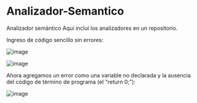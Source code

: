 # Analizador-Semantico
Analizador semántico
Aquí incluí los analizadores en un repositorio.

Ingreso de código sencillo sin errores:

![image](https://github.com/AbrahamPP2000/Analizador-Semantico/assets/97979648/3e84a6de-876b-48ca-a646-c49984bc4bdb)


![image](https://github.com/AbrahamPP2000/Analizador-Semantico/assets/97979648/19a66b33-7b42-487f-9b1c-f7a5f04a65eb)


Ahora agregamos un error como una variable no declarada y la ausencia del código de término de programa (el "return 0;"):

![image](https://github.com/AbrahamPP2000/Analizador-Semantico/assets/97979648/46ab9970-aef9-4d4e-b985-edbb97f08e96)








